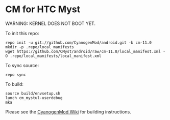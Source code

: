# CM for HTC Myst

WARNING: KERNEL DOES NOT BOOT YET.

To init this repo:

    repo init -u git://github.com/CyanogenMod/android.git -b cm-11.0
    mkdir -p .repo/local_manifests
    wget https://github.com/CMyst/android/raw/cm-11.0/local_manifest.xml -O .repo/local_manifests/local_manifest.xml

To sync source:

    repo sync

To build:

    source build/envsetup.sh
    lunch cm_mystul-userdebug
    mka

Please see the [CyanogenMod Wiki](http://wiki.cyanogenmod.org/) for building instructions.
